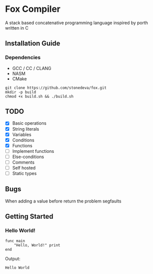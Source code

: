 # Fox Compiler
A stack based concatenative programming language inspired by porth
written in C

## Installation Guide
### Dependencies
- GCC / CC / CLANG
- NASM
- CMake

```console
git clone https://github.com/stonedeva/fox.git
mkdir -p build
chmod +x build.sh && ./build.sh
```

## TODO
- [x] Basic operations
- [x] String literals
- [x] Variables
- [x] Conditions
- [x] Functions
- [ ] Implement functions
- [ ] Else-conditions
- [ ] Comments
- [ ] Self hosted
- [ ] Static types

## Bugs
When adding a value before return the problem segfaults

## Getting Started
### Hello World!
```code
func main
    "Hello, World!" print
end
```
Output:
```code
Hello World
```

